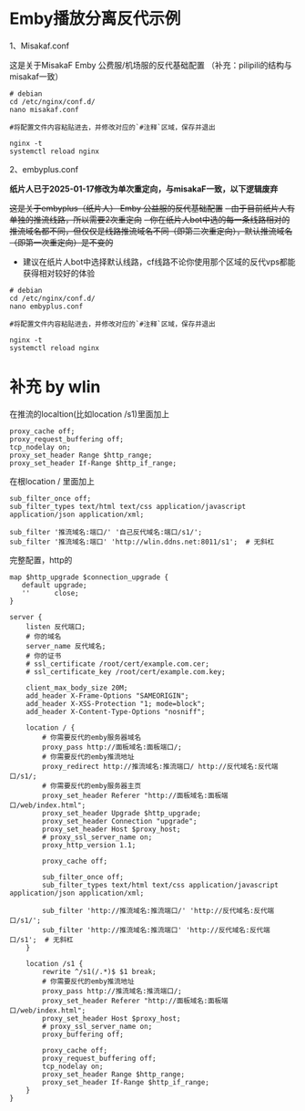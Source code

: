 # Emby播放分离反代示例

1、Misakaf.conf

这是关于MisakaF Emby 公费服/机场服的反代基础配置
（补充：pilipili的结构与misakaf一致）

```
# debian
cd /etc/nginx/conf.d/
nano misakaf.conf

#将配置文件内容粘贴进去，并修改对应的`#注释`区域，保存并退出

nginx -t
systemctl reload nginx
```
2、embyplus.conf

**纸片人已于2025-01-17修改为单次重定向，与misakaF一致，以下逻辑废弃**

~~这是关于embyplus（纸片人） Emby 公益服的反代基础配置~~
~~- 由于目前纸片人有单独的推流线路，所以需要2次重定向~~
~~- 你在纸片人bot中选的每一条线路相对的推流域名都不同，但仅仅是线路推流域名不同（即第二次重定向），默认推流域名（即第一次重定向）是不变的~~
- 建议在纸片人bot中选择默认线路，cf线路不论你使用那个区域的反代vps都能获得相对较好的体验
```
# debian
cd /etc/nginx/conf.d/
nano embyplus.conf

#将配置文件内容粘贴进去，并修改对应的`#注释`区域，保存并退出

nginx -t
systemctl reload nginx
```
# 补充 by wlin
在推流的localtion(比如location /s1)里面加上 
```
proxy_cache off; 
proxy_request_buffering off; 
tcp_nodelay on; 
proxy_set_header Range $http_range; 
proxy_set_header If-Range $http_if_range;
```

在根location / 里面加上
```
sub_filter_once off; 
sub_filter_types text/html text/css application/javascript application/json application/xml;

sub_filter '推流域名:端口/' '自己反代域名:端口/s1/';
sub_filter '推流域名:端口' 'http://wlin.ddns.net:8011/s1';  # 无斜杠
```
完整配置，http的
```
map $http_upgrade $connection_upgrade {
   default upgrade;
   ''      close;
}

server {
    listen 反代端口;
    # 你的域名
    server_name 反代域名;
    # 你的证书
    # ssl_certificate /root/cert/example.com.cer;
    # ssl_certificate_key /root/cert/example.com.key;

    client_max_body_size 20M;
    add_header X-Frame-Options "SAMEORIGIN";
    add_header X-XSS-Protection "1; mode=block";
    add_header X-Content-Type-Options "nosniff";

    location / {
        # 你需要反代的emby服务器域名
        proxy_pass http://面板域名:面板端口/;
        # 你需要反代的emby推流地址
        proxy_redirect http://推流域名:推流端口/ http://反代域名:反代端口/s1/;
        # 你需要反代的emby服务器主页
        proxy_set_header Referer "http://面板域名:面板端口/web/index.html"; 
        proxy_set_header Upgrade $http_upgrade; 
        proxy_set_header Connection "upgrade";
        proxy_set_header Host $proxy_host; 
        # proxy_ssl_server_name on; 
        proxy_http_version 1.1;
        
        proxy_cache off; 

        sub_filter_once off; 
        sub_filter_types text/html text/css application/javascript application/json application/xml;

        sub_filter 'http://推流域名:推流端口/' 'http://反代域名:反代端口/s1/';
        sub_filter 'http://推流域名:推流端口' 'http://反代域名:反代端口/s1';  # 无斜杠
    }

    location /s1 {
        rewrite ^/s1(/.*)$ $1 break;
        # 你需要反代的emby推流地址
        proxy_pass http://推流域名:推流端口/;
        proxy_set_header Referer "http://面板域名:面板端口/web/index.html";
        proxy_set_header Host $proxy_host;
        # proxy_ssl_server_name on;
        proxy_buffering off;

        proxy_cache off; 
        proxy_request_buffering off; 
        tcp_nodelay on; 
        proxy_set_header Range $http_range; 
        proxy_set_header If-Range $http_if_range;
    }
}
```
